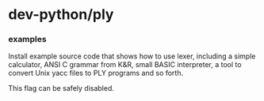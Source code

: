 # dev-python/ply

### examples
Install example source code that shows how to use lexer, including a simple calculator, ANSI C grammar from K&R, small BASIC interpreter, a tool to convert Unix yacc files to PLY programs and so forth.

This flag can be safely disabled.
